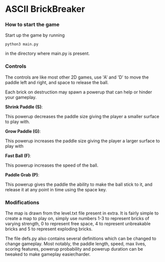 # ASCII BrickBreaker
### How to start the game
Start up the game by running 
```
python3 main.py
```
in the directory where main.py is present.

### Controls
The controls are like most other 2D games, use 'A' and 'D' to move the paddle left and right, and space to release the ball. 

Each brick on destruction may spawn a powerup that can help or hinder your gameplay. 

**Shrink Paddle (S)**: 

This powerup decreases the paddle size giving the player a smaller surface to play with. 

**Grow Paddle (G)**:

This powerup increases the paddle size giving the player a larger surface to play with  

**Fast Ball (F)**:

This powerup increases the speed of the ball. 

**Paddle Grab (P)**:

This powerup gives the paddle the ability to make the ball stick to it, and release it at any point in time using the space key. 

### Modifications
The map is drawn from the level.txt file present in extra. It is fairly simple to create a map to play on, simply use numbers 1-3 to represent bricks of varying strength, 0 to represent free space, 4 to represent unbreakable bricks and 5 to represent exploding bricks. 

The file defs.py also contains several definitions which can be changed to change gameplay. Most notably, the paddle length, speed, max lives, scoring features, powerup probability and powerup duration can be tweaked to make gameplay easier/harder. 